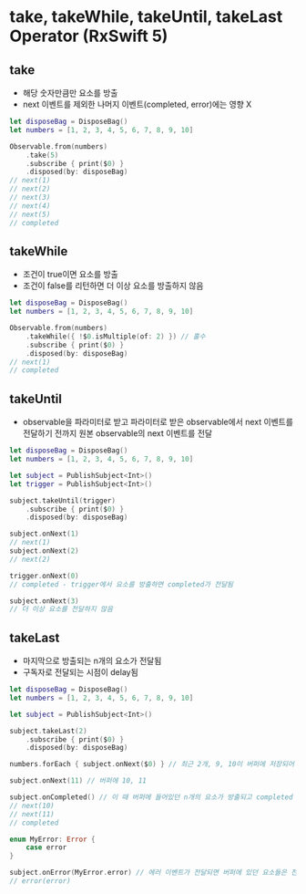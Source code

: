 # take, takeWhile, takeUntil, takeLast Operator (RxSwift 5)

## take

- 해당 숫자만큼만 요소를 방출
- next 이벤트를 제외한 나머지 이벤트(completed, error)에는 영향 X

```swift
let disposeBag = DisposeBag()
let numbers = [1, 2, 3, 4, 5, 6, 7, 8, 9, 10]

Observable.from(numbers)
    .take(5)
    .subscribe { print($0) }
    .disposed(by: disposeBag)
// next(1)
// next(2)
// next(3)
// next(4)
// next(5)
// completed
```

## takeWhile

- 조건이 true이면 요소를 방출
- 조건이 false를 리턴하면 더 이상 요소를 방출하지 않음

```swift
let disposeBag = DisposeBag()
let numbers = [1, 2, 3, 4, 5, 6, 7, 8, 9, 10]

Observable.from(numbers)
    .takeWhile({ !$0.isMultiple(of: 2) }) // 홀수
    .subscribe { print($0) }
    .disposed(by: disposeBag)
// next(1)
// completed
```

## takeUntil

- observable을 파라미터로 받고 파라미터로 받은 observable에서 next 이벤트를 전달하기 전까지 원본 observable의 next 이벤트를 전달

```swift
let disposeBag = DisposeBag()
let numbers = [1, 2, 3, 4, 5, 6, 7, 8, 9, 10]

let subject = PublishSubject<Int>()
let trigger = PublishSubject<Int>()

subject.takeUntil(trigger)
    .subscribe { print($0) }
    .disposed(by: disposeBag)

subject.onNext(1)
// next(1)
subject.onNext(2)
// next(2)

trigger.onNext(0)
// completed - trigger에서 요소를 방출하면 completed가 전달됨

subject.onNext(3)
// 더 이상 요소를 전달하지 않음
```

## takeLast

- 마지막으로 방출되는 n개의 요소가 전달됨
- 구독자로 전달되는 시점이 delay됨

```swift
let disposeBag = DisposeBag()
let numbers = [1, 2, 3, 4, 5, 6, 7, 8, 9, 10]

let subject = PublishSubject<Int>()

subject.takeLast(2)
    .subscribe { print($0) }
    .disposed(by: disposeBag)

numbers.forEach { subject.onNext($0) } // 최근 2개, 9, 10이 버퍼에 저장되어 있는 상태

subject.onNext(11) // 버퍼에 10, 11

subject.onCompleted() // 이 때 버퍼에 들어있던 n개의 요소가 방출되고 completed
// next(10)
// next(11)
// completed

enum MyError: Error {
    case error
}

subject.onError(MyError.error) // 에러 이벤트가 전달되면 버퍼에 있던 요소들은 전달되지 않고 error만 전달
// error(error) 
```
